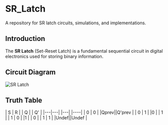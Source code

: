 # SR_Latch
A repository for SR latch circuits, simulations, and implementations.


## Introduction
The **SR Latch** (Set-Reset Latch) is a fundamental sequential circuit in digital electronics used for storing binary information.

## Circuit Diagram
![SR Latch](sr_latch_diagram.png)

## Truth Table
| S | R |   | Q |  | Q' |
|---|---|   |---|  |----|
| 0 | 0 |   |Qprev||Q'prev |
| 0 | 1 |   |0 |   | 1 |
| 1 | 0 |   |1 |   | 0 |
| 1 | 1 |   |Undef||Undef |


